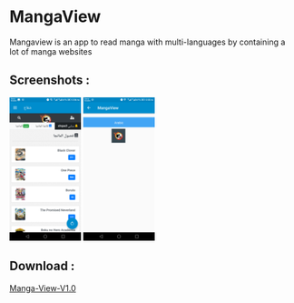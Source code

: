 # MangaView
Mangaview is an app to read manga with multi-languages by containing a lot of manga websites
## Screenshots :
<img src="Screens/Main-Screen.png" height="25%" width="25%">
<img src="Screens/Manga-Website-Screen-1.png" height="25%" width="25%">

## Download :
<a href="MangaView-v1.0.apk" >Manga-View-V1.0</a>
